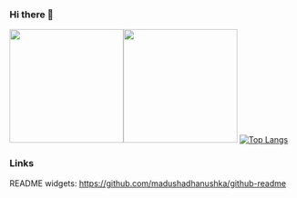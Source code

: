 ### Hi there 👋

<!--
**Plueres/plueres** is a ✨ _special_ ✨ repository because its `README.md` (this file) appears on your GitHub profile.

Here are some ideas to get you started:

- 🔭 I’m currently working on ...
- 🌱 I’m currently learning ...
- 👯 I’m looking to collaborate on ...
- 🤔 I’m looking for help with ...
- 💬 Ask me about ...
- 📫 How to reach me: ...
- 😄 Pronouns: ...
- ⚡ Fun fact: ...
-->

<img src="https://github-readme-streak-stats.herokuapp.com/?user=Plueres&theme=gruvbox" height="200em" ><img height="200em" src="https://github-readme-stats.vercel.app/api?username=Plueres&theme=gruvbox&show_icons=true&hide_border=true&count_private=true&include_all_commits=true" /> 
[![Top Langs](https://github-readme-stats.vercel.app/api/top-langs/?username=Plueres&theme=gruvbox&hide_border=true&layout=compact)](https://github.com/anuraghazra/github-readme-stats)


<!--
<img src="https://github-readme-stats.vercel.app/api/top-langs?username=Plueres&show_icons=true&locale=en&layout=compact&theme=chartreuse-dark" alt="ovi" />
<img src="https://img.shields.io/twitter/follow/_Rickname_?logo=twitter&style=for-the-badge" alt="_Rickname_" /> -->


### Links
README widgets: https://github.com/madushadhanushka/github-readme
